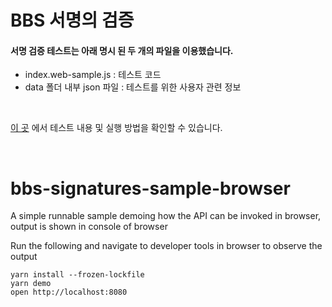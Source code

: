 # BBS 서명의 검증

#### 서명 검증 테스트는 아래 명시 된 두 개의 파일을 이용했습니다.

 - index.web-sample.js : 테스트 코드
 - data 폴더 내부 json 파일 : 테스트를 위한 사용자 관련 정보

<br>

[이 곳](https://github.com/oMFDOo/jsonld-signatures-bbs/blob/master/document/BBS%EC%84%9C%EB%AA%85%20%EA%B2%80%EC%A6%9D%20%ED%85%8C%EC%8A%A4%ED%8A%B8_23.01.02_v0.5.pdf)
에서 테스트 내용 및 실행 방법을 확인할 수 있습니다.

<br>

# bbs-signatures-sample-browser

A simple runnable sample demoing how the API can be invoked in browser, output is shown in console of browser

Run the following and navigate to developer tools in browser to observe the output

```
yarn install --frozen-lockfile
yarn demo
open http://localhost:8080
```
